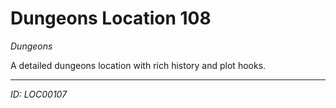 # Dungeons Location 108

*Dungeons*

A detailed dungeons location with rich history and plot hooks.

---
*ID: LOC00107*